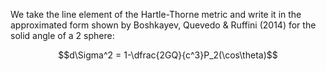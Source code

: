 We take the line element of the Hartle-Thorne metric and write it in the approximated form shown by Boshkayev, Quevedo & Ruffini (2014) for the solid angle of a 2 sphere:

$$d\Sigma^2 = 1-\dfrac{2GQ}{c^3}P_2(\cos\theta)$$
